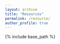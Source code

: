 ```yaml
---
layout: archive
title: "Resources"
permalink: /resource/
author_profile: true
---
```


{% include base_path %}
<body>
<script type="text/javascript" id="clstr_globe" src="//clustrmaps.com/globe.js?d=ZZBhROD38mdLvw10E0oV3tSILSk4iM4WsGCTeuHtSTI"></script>
</body>
